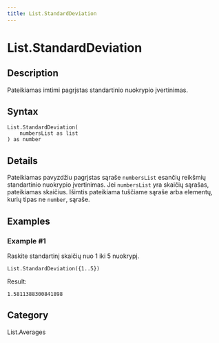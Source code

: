 ```yaml
---
title: List.StandardDeviation
---
```


# List.StandardDeviation


## Description

Pateikiamas imtimi pagrįstas standartinio nuokrypio įvertinimas.


## Syntax

```powerquery
List.StandardDeviation(
    numbersList as list
) as number
```


## Details

Pateikiamas pavyzdžiu pagrįstas sąraše <code>numbersList</code> esančių reikšmių standartinio nuokrypio įvertinimas.    Jei <code>numbersList</code> yra skaičių sąrašas, pateikiamas skaičius.    Išimtis pateikiama tuščiame sąraše arba elementų, kurių tipas ne <code>number</code>, sąraše.


## Examples

### Example #1 
Raskite standartinį skaičių nuo 1 iki 5 nuokrypį.
```powerquery
List.StandardDeviation({1..5})
```

Result: 
```powerquery
1.5811388300841898
```




## Category
List.Averages
